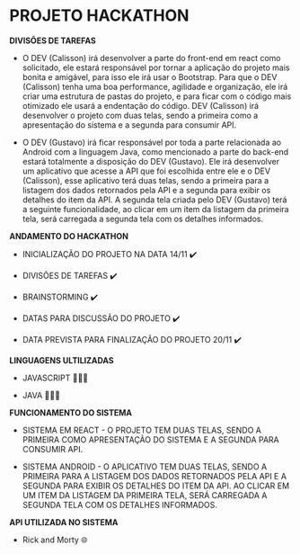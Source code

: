 # PROJETO HACKATHON 

**DIVISÕES DE TAREFAS**

* O DEV (Calisson) irá desenvolver a parte do front-end em react como solicitado, ele estará responsável por tornar a aplicação do projeto mais bonita e amigável, para isso ele irá usar o Bootstrap. Para que o DEV (Calisson) tenha uma boa performance, agilidade e organização, ele irá criar uma estrutura de pastas do projeto, e para ficar com o código mais otimizado ele usará a endentação do código. DEV (Calisson) irá desenvolver o projeto com duas telas, sendo a primeira como a apresentação do sistema e a segunda para consumir API. 

* O DEV (Gustavo) irá ficar responsável por toda a parte relacionada ao Android com a linguagem Java, como mencionado a parte do back-end estará totalmente a disposição do DEV (Gustavo). Ele irá desenvolver um aplicativo que acesse a API que foi escolhida entre ele e o DEV (Calisson), esse aplicativo terá duas telas, sendo a primeira para a listagem dos dados retornados pela API e a segunda para exibir os detalhes do item da API. A segunda tela criada pelo DEV (Gustavo) terá a seguinte funcionalidade, ao clicar em um item da listagem da primeira tela, será carregada a segunda tela com os detalhes informados.


**ANDAMENTO DO HACKATHON**

* INICIALIZAÇÃO DO PROJETO NA DATA 14/11 ✔️

* DIVISÕES DE TAREFAS ✔️

* BRAINSTORMING ✔️

* DATAS PARA DISCUSSÃO DO PROJETO ✔️

* DATA PREVISTA PARA FINALIZAÇÃO DO PROJETO 20/11 ✔️


**LINGUAGENS ULTILIZADAS** 

* JAVASCRIPT 👨🏻‍💻

* JAVA 👨🏻‍💻


**FUNCIONAMENTO DO SISTEMA**

* SISTEMA EM REACT - O PROJETO TEM DUAS TELAS, SENDO A PRIMEIRA COMO APRESENTAÇÃO DO SISTEMA E A SEGUNDA PARA CONSUMIR API. 

* SISTEMA ANDROID - O APLICATIVO TEM DUAS TELAS, SENDO A PRIMEIRA PARA A LISTAGEM DOS DADOS RETORNADOS PELA API E A SEGUNDA PARA EXIBIR OS DETALHES DO ITEM DA API. AO CLICAR EM UM ITEM DA LISTAGEM DA PRIMEIRA TELA, SERÁ CARREGADA A SEGUNDA TELA COM OS DETALHES INFORMADOS. 


**API UTILIZADA NO SISTEMA** 

* Rick and Morty 🌐

